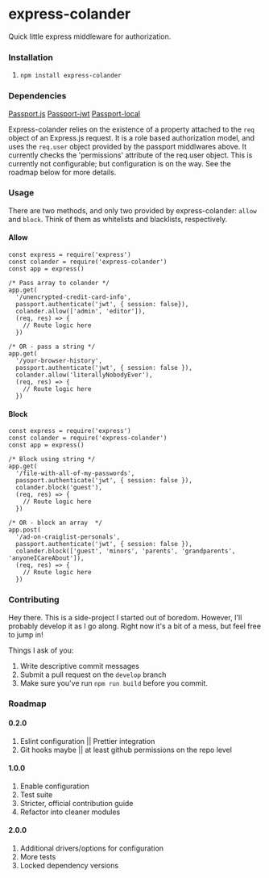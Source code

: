 # express-colander
Quick little express middleware for authorization.

### Installation
1. `npm install express-colander`

### Dependencies
[Passport.js](http://passportjs.org)
[Passport-jwt](https://github.com/themikenicholson/passport-jwt)
[Passport-local](https://github.com/jaredhanson/passport-local')

Express-colander relies on the existence of a property attached to the `req` object of an Express.js request.
It is a role based authorization model, and uses the `req.user` object provided by the passport middlwares above. It currently checks the 'permissions' attribute of the req.user object.
This is currently not configurable; but configuration is on the way. See the roadmap below for more details.


### Usage
There are two methods, and only two provided by express-colander: `allow` and `block`. Think of them as whitelists and blacklists, respectively.

#### Allow
```
const express = require('express')
const colander = require('express-colander')
const app = express()

/* Pass array to colander */
app.get(
  '/unencrypted-credit-card-info',
  passport.authenticate('jwt', { session: false}),
  colander.allow(['admin', 'editor']),
  (req, res) => {
    // Route logic here
  })

/* OR - pass a string */
app.get(
  '/your-browser-history',
  passport.authenticate('jwt', { session: false }),
  colander.allow('literallyNobodyEver'),
  (req, res) => {
    // Route logic here
  })
```

#### Block
```
const express = require('express')
const colander = require('express-colander')
const app = express()

/* Block using string */
app.get(
  '/file-with-all-of-my-passwords',
  passport.authenticate('jwt', { session: false }),
  colander.block('guest'),
  (req, res) => {
    // Route logic here
  })

/* OR - block an array  */
app.post(
  '/ad-on-craiglist-personals',
  passport.authenticate('jwt', { session: false }),
  colander.block(['guest', 'minors', 'parents', 'grandparents', 'anyoneICareAbout']),
  (req, res) => {
    // Route logic here
  })
```

### Contributing
Hey there. This is a side-project I started out of boredom. However, I'll probably develop it as I go along. Right now it's a bit of a mess, but feel free to jump in!

Things I ask of you:
1. Write descriptive commit messages
2. Submit a pull request on the `develop` branch
3. Make sure you've run `npm run build` before you commit. 

### Roadmap
#### 0.2.0
1. Eslint configuration || Prettier integration
2. Git hooks maybe || at least github permissions on the repo level

#### 1.0.0
1. Enable configuration
2. Test suite
3. Stricter, official contribution guide
4. Refactor into cleaner modules

#### 2.0.0
1. Additional drivers/options for configuration
2. More tests
3. Locked dependency versions
